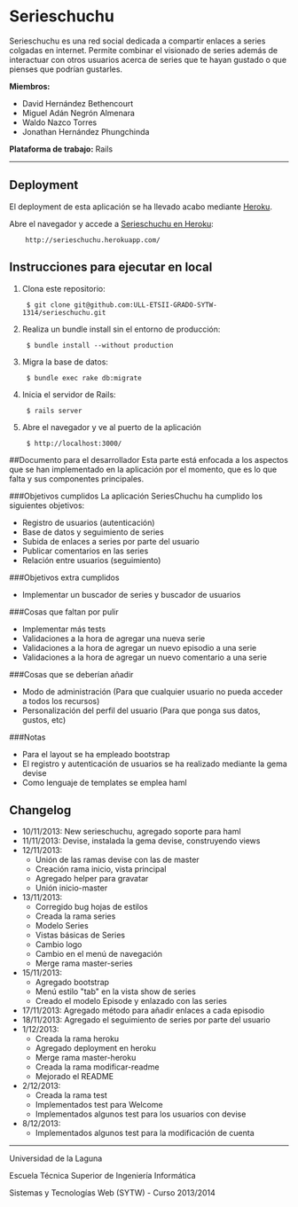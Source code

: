Serieschuchu
============
Serieschuchu es una red social dedicada a compartir enlaces a series colgadas en internet.
Permite combinar el visionado de series además de interactuar con otros usuarios acerca de series que te hayan gustado o que pienses que podrían gustarles.

**Miembros:**
* David Hernández Bethencourt
* Miguel Adán Negrón Almenara
* Waldo Nazco Torres
* Jonathan Hernández Phungchinda

**Plataforma de trabajo:** Rails

---------

Deployment
----------
El deployment de esta aplicación se ha llevado acabo mediante [Heroku](https://www.heroku.com/).

Abre el navegador y accede a [Serieschuchu en Heroku](http://serieschuchu.herokuapp.com/):

        http://serieschuchu.herokuapp.com/

Instrucciones para ejecutar en local
------------------------------------
1. Clona este repositorio:

        $ git clone git@github.com:ULL-ETSII-GRADO-SYTW-1314/serieschuchu.git

2. Realiza un bundle install sin el entorno de producción:

        $ bundle install --without production

3. Migra la base de datos:

        $ bundle exec rake db:migrate

4. Inicia el servidor de Rails:

        $ rails server

5. Abre el navegador y ve al puerto de la aplicación

        $ http://localhost:3000/

##Documento para el desarrollador
Esta parte está enfocada a los aspectos que se han implementado en la aplicación por el momento, que es lo que falta y sus componentes principales.

###Objetivos cumplidos
La aplicación SeriesChuchu ha cumplido los siguientes objetivos:
* Registro de usuarios (autenticación)
* Base de datos y seguimiento de series
* Subida de enlaces a series por parte del usuario
* Publicar comentarios en las series
* Relación entre usuarios (seguimiento)

###Objetivos extra cumplidos
* Implementar un buscador de series y buscador de usuarios

###Cosas que faltan por pulir
* Implementar más tests
* Validaciones a la hora de agregar una nueva serie
* Validaciones a la hora de agregar un nuevo episodio a una serie
* Validaciones a la hora de agregar un nuevo comentario a una serie

###Cosas que se deberían añadir
* Modo de administración (Para que cualquier usuario no pueda acceder a todos los recursos)
* Personalización del perfil del usuario (Para que ponga sus datos, gustos, etc)

###Notas
* Para el layout se ha empleado bootstrap
* El registro y autenticación de usuarios se ha realizado mediante la gema devise
* Como lenguaje de templates se emplea haml

Changelog
---------
* 10/11/2013: New serieschuchu, agregado soporte para haml
* 11/11/2013: Devise, instalada la gema devise, construyendo views
* 12/11/2013: 
	* Unión de las ramas devise con las de master
	* Creación rama inicio, vista principal
	* Agregado helper para gravatar
	* Unión inicio-master
* 13/11/2013:
	* Corregido bug hojas de estilos
	* Creada la rama series
	* Modelo Series
	* Vistas básicas de Series
	* Cambio logo
	* Cambio en el menú de navegación
	* Merge rama master-series
* 15/11/2013:
	* Agregado bootstrap
	* Menú estilo "tab" en la vista show de series
	* Creado el modelo Episode y enlazado con las series
* 17/11/2013: Agregado método para añadir enlaces a cada episodio
* 18/11/2013: Agregado el seguimiento de series por parte del usuario
* 1/12/2013:
	* Creada la rama heroku
	* Agregado deployment en heroku
	* Merge rama master-heroku
	* Creada la rama modificar-readme
	* Mejorado el README
* 2/12/2013:
  * Creada la rama test
  * Implementados test para Welcome
  * Implementados algunos test para los usuarios con devise
* 8/12/2013:
  * Implementados algunos test para la modificación de cuenta

--------------------------------

Universidad de la Laguna

Escuela Técnica Superior de Ingeniería Informática

Sistemas y Tecnologías Web (SYTW) - Curso 2013/2014

